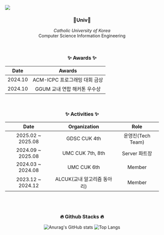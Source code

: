 <img src="https://capsule-render.vercel.app/api?type=slice&color=30A9DE&height=60&section=header" />

<div align=center>
  

<h3 align="center">🏫Univ🏫</h3>
<p align="center">
  <i>Catholic University of Korea</i>
  <br/>
  Computer Science Information Engineering
</p>
</div>


<br>

<div align=center>
  
### ✨ Awards ✨
  
|Date|Awards|
|:-:|:-:|
|2024.10|ACM-ICPC 프로그래밍 대회 금상|
|2024.10|GGUM 교내 연합 해커톤 우수상|

</div>

<br>


<div align=center>
  
### ✨ Activities ✨
  
|Date|Organization|Role|
|:-:|:-:|:-:|
|2025.02 ~ 2025.08 |GDSC CUK 4th|운영진(Tech Team)|
|2024.09 ~ 2025.08|UMC CUK 7th, 8th|Server 파트장|
|2024.03 ~ 2024.08|UMC CUK 6th|Member|
|2023.12 ~ 2024.12|ALCUK(교내 알고리즘 동아리)|Member|


</div>

<br><br>

<div align=center>
  
### 🔥 Github Stacks 🔥

  
![Anurag's GitHub stats](https://github-readme-stats.vercel.app/api?username=parkmineum&show_icons=true&theme=radical)
![Top Langs](https://github-readme-stats.vercel.app/api/top-langs/?username=parkmineum&theme=radical&layout=compact&hide=python)

</div>

